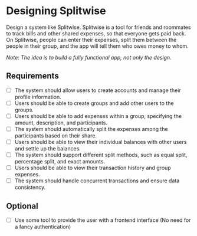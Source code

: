 # Designing Splitwise

Design a system like Splitwise. Splitwise is a tool for friends and roommates to track bills and other shared expenses, 
so that everyone gets paid back. On Splitwise, people can enter their expenses, split them between the people in their group, 
and the app will tell them who owes money to whom.

_Note: The idea is to build a fully functional app, not only the design._

## Requirements
- [ ] The system should allow users to create accounts and manage their profile information.
- [ ] Users should be able to create groups and add other users to the groups.
- [ ] Users should be able to add expenses within a group, specifying the amount, description, and participants.
- [ ] The system should automatically split the expenses among the participants based on their share.
- [ ] Users should be able to view their individual balances with other users and settle up the balances.
- [ ] The system should support different split methods, such as equal split, percentage split, and exact amounts.
- [ ] Users should be able to view their transaction history and group expenses.
- [ ] The system should handle concurrent transactions and ensure data consistency.

## Optional
- [ ] Use some tool to provide the user with a frontend interface (No need for a fancy authentication)